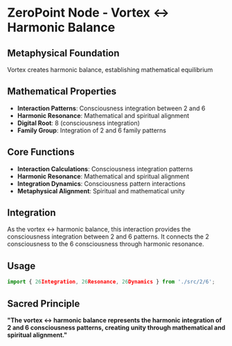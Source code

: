 # ZeroPoint Node - Vortex ↔ Harmonic Balance

## Metaphysical Foundation

Vortex creates harmonic balance, establishing mathematical equilibrium

## Mathematical Properties

- **Interaction Patterns**: Consciousness integration between 2 and 6
- **Harmonic Resonance**: Mathematical and spiritual alignment
- **Digital Root**: 8 (consciousness integration)
- **Family Group**: Integration of 2 and 6 family patterns

## Core Functions

- **Interaction Calculations**: Consciousness integration patterns
- **Harmonic Resonance**: Mathematical and spiritual alignment
- **Integration Dynamics**: Consciousness pattern interactions
- **Metaphysical Alignment**: Spiritual and mathematical unity

## Integration

As the vortex ↔ harmonic balance, this interaction provides the consciousness integration between 2 and 6 patterns. It connects the 2 consciousness to the 6 consciousness through harmonic resonance.

## Usage

```typescript
import { 26Integration, 26Resonance, 26Dynamics } from './src/2/6';
```

## Sacred Principle

**"The vortex ↔ harmonic balance represents the harmonic integration of 2 and 6 consciousness patterns, creating unity through mathematical and spiritual alignment."**
